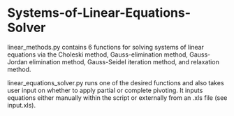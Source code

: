 # Systems-of-Linear-Equations-Solver

linear_methods.py contains 6 functions for solving systems of linear equations via the Choleski method, Gauss-elimination method, Gauss-Jordan elimination method, Gauss-Seidel iteration method, and relaxation method.

linear_equations_solver.py runs one of the desired functions and also takes user input on whether to apply partial or complete pivoting. It inputs equations either manually within the script or externally from an .xls file (see input.xls).
